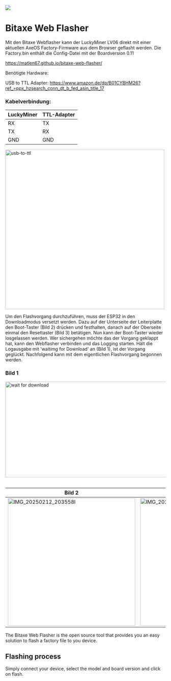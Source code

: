 [![](https://dcbadge.vercel.app/api/server/3E8ca2dkcC)](https://discord.gg/3E8ca2dkcC)

# Bitaxe Web Flasher
Mit den Bitaxe Webflasher kann der LuckyMiner LV06 direkt mit einer aktuellen AxeOS Factory-Firmware aus dem Browser geflasht werden.
Die Factory.bin enthält die Config-Datei mit der Boardversion 0.11

https://matlen67.github.io/bitaxe-web-flasher/

Benötigte Hardware:

USB to TTL Adapter: https://www.amazon.de/dp/B01CYBHM26?ref_=ppx_hzsearch_conn_dt_b_fed_asin_title_17


### Kabelverbindung:

LuckyMiner|TTL-Adapter
----------|-----------
   RX     |    TX     
   TX     |    RX     
   GND    |    GND    


<img src="https://github.com/user-attachments/assets/5d8fdfba-e75d-4d21-bf76-d0222ef9389e" alt="usb-to-ttl" width="500" height="500"> 



Um den Flashvorgang durchzuführen, muss der ESP32 in den Downloadmodus versetzt werden. Dazu auf der Unterseite der Leiterplatte den Boot-Taster (Bild 2) drücken und festhalten, danach auf der Oberseite einmal den Resettaster (Bild 3) betätigen. Nun kann der Boot-Taster wieder losgelassen werden. Wer sichergehen möchte das der Vorgang geklappt hat, kann den Webflasher verbinden und das Logging starten. Hält die Logausgabe mit 'waitimg for Download' an (Bild 1), ist der Vorgang geglückt.
Nachfolgend kann mit dem eigentlichen Flashvorgang begonnen werden.

### Bild 1 <br>
<img src="https://github.com/user-attachments/assets/c2b7e276-d748-4141-a0cd-6ff3c96edb03" alt="wait for download" width="600" height="300">
<br>
<br>

Bild 2|Bild 3
-----|-----
<img src="https://github.com/user-attachments/assets/d6c30460-eaa4-4726-82d3-84a9cbde348f" alt="IMG_20250212_203558l" width="400" height="400">|<img src="https://github.com/user-attachments/assets/5eec1b03-b0cd-4cb3-8938-036a6eb473eb" alt="IMG_20250212_203552" width="400" height="400">




The Bitaxe Web Flasher is the open source tool that provides you an easy solution to flash a factory file to you device.

## Flashing process

Simply connect your device, select the model and board version and click on flash.


